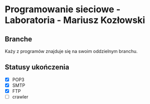 # Programowanie sieciowe - Laboratoria - Mariusz Kozłowski

## Branche
Każy z programów znajduje się na swoim oddzielnym branchu.

## Statusy ukończenia
- [x] POP3
- [x] SMTP
- [x] FTP
- [ ] crawler
